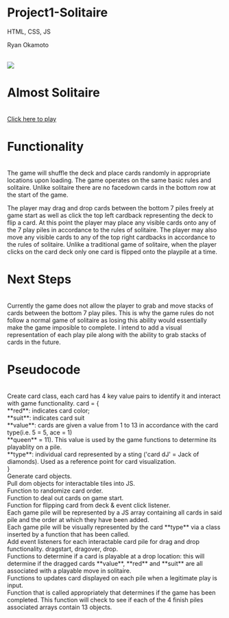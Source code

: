 # Project1-Solitaire
HTML, CSS, JS

Ryan Okamoto

<br>

<img src="https://i.imgur.com/egmRaG2.png">

# Almost Solitaire
<br>
<a href="https://WeAreRyan.github.io/SEI-Project-1-Solitare/">Click here to play</a>

# Functionality
<br>
The game will shuffle the deck and place cards randomly in appropriate locations upon loading. The game operates on the same basic rules and solitaire. Unlike solitaire there are no facedown cards in the bottom row at the start of the game. 

The player may drag and drop cards between the bottom 7 piles freely at game start as well as click the top left cardback representing the deck to flip a card. At this point the player may place any visible cards onto any of the 7 play piles in accordance to the rules of solitaire. The player may also move any visible cards to any of the top right cardbacks in accordance to the rules of solitaire. Unlike a traditional game of solitaire, when the player clicks on the card deck only one card is flipped onto the playpile at a time. 

# Next Steps
<br>
Currently the game does not allow the player to grab and move stacks of cards between the bottom 7 play piles. This is why the game rules do not follow a normal game of solitaire as losing this ability would essentially make the game imposible to complete. I intend to add a visual representation of each play pile along with the ability to grab stacks of cards in the future. 

# Pseudocode
<br>
Create card class, each card has 4 key value pairs to identify it and interact with game functionality. 
card = {<br/>
    **red**: indicates card color;<br/>
    **suit**: indicates card suit<br/>
    **value**: cards are given a value from 1 to 13 in accordance with the card type(i.e. 5 = 5, ace = 1)<br/>**queen** = 11). This value is used by the game functions to determine its playablity on a pile.<br/> 
    **type**: individual card represented by a sting ('card dJ' = Jack of diamonds). Used as a reference point for card visualization. <br/>
}<br/>
Generate card objects.<br/>
Pull dom objects for interactable tiles into JS.<br/>
Function to randomize card order.<br/>
Function to deal out cards on game start.<br/>
Function for flipping card from deck & event click listener.<br/>
Each game pile will be represented by a JS array containing all cards in said pile and the order at which they have been added.<br/>
Each game pile will be visually represented by the card **type** via a class inserted by a function that has been called.<br/>
Add event listeners for each interactable card pile for drag and drop functionality. dragstart, dragover, drop.<br/>
Functions to determine if a card is playable at a drop location: this will determine if the dragged cards **value**, **red** and **suit** are all associated with a playable move in solitaire.<br/>
Functions to updates card displayed on each pile when a legitimate play is input.<br/>
Function that is called appropriately that determines if the game has been completed. This function will check to see if each of the 4 finish piles associated arrays contain 13 objects.



